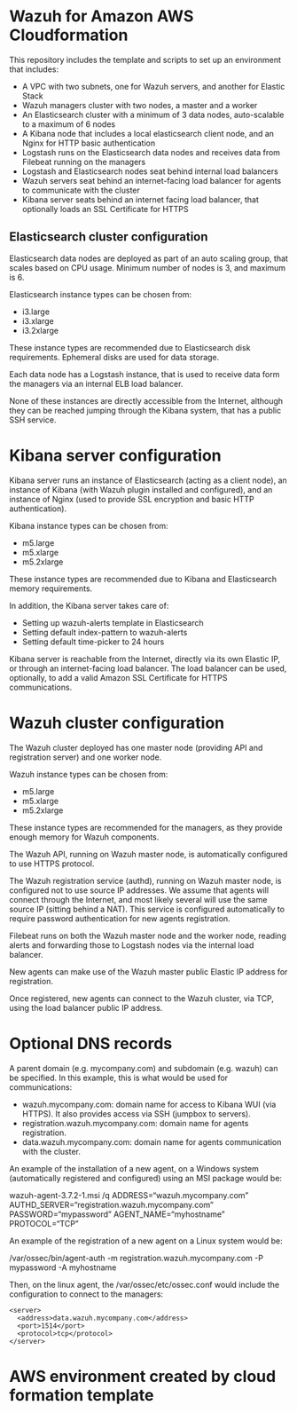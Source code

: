 # Wazuh for Amazon AWS Cloudformation

This repository includes the template and scripts to set up an environment that includes:

* A VPC with two subnets, one for Wazuh servers, and another for Elastic Stack
* Wazuh managers cluster with two nodes, a master and a worker
* An Elasticsearch cluster with a minimum of 3 data nodes, auto-scalable to a maximum of 6 nodes
* A Kibana node that includes a local elasticsearch client node, and an Nginx for HTTP basic authentication
* Logstash runs on the Elasticsearch data nodes and receives data from Filebeat running on the managers
* Logstash and Elasticsearch nodes seat behind internal load balancers
* Wazuh servers seat behind an internet-facing load balancer for agents to communicate with the cluster
* Kibana server seats behind an internet facing load balancer, that optionally loads an SSL Certificate for HTTPS

## Elasticsearch cluster configuration

Elasticsearch data nodes are deployed as part of an auto scaling group, that scales based on CPU usage. Minimum number of nodes is 3, and maximum is 6. 

Elasticsearch instance types can be chosen from:

* i3.large
* i3.xlarge
* i3.2xlarge

These instance types are recommended due to Elasticsearch disk requirements. Ephemeral disks are used for data storage.

Each data node has a Logstash instance, that is used to receive data form the managers via an internal ELB load balancer. 

None of these instances are directly accessible from the Internet, although they can be reached jumping through the Kibana system, that has a public SSH service.

# Kibana server configuration

Kibana server runs an instance of Elasticsearch (acting as a client node), an instance of Kibana (with Wazuh plugin installed and configured), and an instance of Nginx (used to provide SSL encryption and basic HTTP authentication).

Kibana instance types can be chosen from:

* m5.large
* m5.xlarge
* m5.2xlarge

These instance types are recommended due to Kibana and Elasticsearch memory requirements.

In addition, the Kibana server takes care of:

* Setting up wazuh-alerts template in Elasticsearch
* Setting default index-pattern to wazuh-alerts
* Setting default time-picker to 24 hours

Kibana server is reachable from the Internet, directly via its own Elastic IP, or through an internet-facing load balancer. The load balancer can be used, optionally, to add a valid Amazon SSL Certificate for HTTPS communications.

# Wazuh cluster configuration

The Wazuh cluster deployed has one master node (providing API and registration server) and one worker node. 

Wazuh instance types can be chosen from:

* m5.large
* m5.xlarge
* m5.2xlarge

These instance types are recommended for the managers, as they provide enough memory for Wazuh components.

The Wazuh API, running on Wazuh master node, is automatically configured to use HTTPS protocol.

The Wazuh registration service (authd), running on Wazuh master node, is configured not to use source IP addresses. We assume that agents will connect through the Internet, and most likely several will use the same source IP (sitting behind a NAT). This service is configured automatically to require password authentication for new agents registration.

Filebeat runs on both the Wazuh master node and the worker node, reading alerts and forwarding those to Logstash nodes via the internal load balancer.

New agents can make use of the Wazuh master public Elastic IP address for registration.

Once registered, new agents can connect to the Wazuh cluster, via TCP, using the load balancer public IP address.

# Optional DNS records

A parent domain (e.g. mycompany.com) and subdomain (e.g. wazuh) can be specified. In this example, this is what would be used for communications:

* wazuh.mycompany.com: domain name for access to Kibana WUI (via HTTPS). It also provides access via SSH (jumpbox to servers).
* registration.wazuh.mycompany.com: domain name for agents registration.
* data.wazuh.mycompany.com: domain name for agents communication with the cluster.

An example of the installation of a new agent, on a Windows system (automatically registered and configured) using an MSI package would be:

wazuh-agent-3.7.2-1.msi /q ADDRESS=“wazuh.mycompany.com” AUTHD_SERVER=“registration.wazuh.mycompany.com” PASSWORD=“mypassword” AGENT_NAME=“myhostname” PROTOCOL=“TCP” 

An example of the registration of a new agent on a Linux system would be:

/var/ossec/bin/agent-auth -m registration.wazuh.mycompany.com -P mypassword -A myhostname

Then, on the linux agent, the /var/ossec/etc/ossec.conf would include the configuration to connect to the managers:

    <server>
      <address>data.wazuh.mycompany.com</address>
      <port>1514</port>
      <protocol>tcp</protocol>
    </server>

# AWS environment created by cloud formation template
